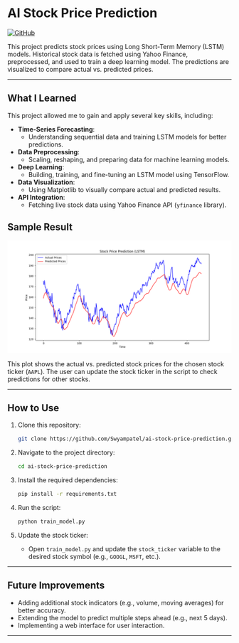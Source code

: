 
# AI Stock Price Prediction

[![GitHub](https://img.shields.io/badge/Repo-Link-blue)](https://github.com/Swyampatel/ai-stock-price-prediction.git)

This project predicts stock prices using Long Short-Term Memory (LSTM) models. Historical stock data is fetched using Yahoo Finance, preprocessed, and used to train a deep learning model. The predictions are visualized to compare actual vs. predicted prices.

---

## What I Learned

This project allowed me to gain and apply several key skills, including:

- **Time-Series Forecasting**:
  - Understanding sequential data and training LSTM models for better predictions.
- **Data Preprocessing**:
  - Scaling, reshaping, and preparing data for machine learning models.
- **Deep Learning**:
  - Building, training, and fine-tuning an LSTM model using TensorFlow.
- **Data Visualization**:
  - Using Matplotlib to visually compare actual and predicted results.
- **API Integration**:
  - Fetching live stock data using Yahoo Finance API (`yfinance` library).

## Sample Result

![Sample Prediction](prediction_plot.png)

This plot shows the actual vs. predicted stock prices for the chosen stock ticker (`AAPL`). The user can update the stock ticker in the script to check predictions for other stocks.

---

## How to Use

1. Clone this repository:
   ```bash
   git clone https://github.com/Swyampatel/ai-stock-price-prediction.git
   ```

2. Navigate to the project directory:
   ```bash
   cd ai-stock-price-prediction
   ```

3. Install the required dependencies:
   ```bash
   pip install -r requirements.txt
   ```

4. Run the script:
   ```bash
   python train_model.py
   ```

5. Update the stock ticker:
   - Open `train_model.py` and update the `stock_ticker` variable to the desired stock symbol (e.g., `GOOGL`, `MSFT`, etc.).
---

## Future Improvements

- Adding additional stock indicators (e.g., volume, moving averages) for better accuracy.
- Extending the model to predict multiple steps ahead (e.g., next 5 days).
- Implementing a web interface for user interaction.

---


